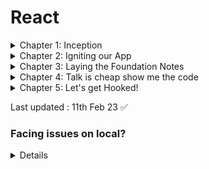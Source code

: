 # React

<details>

<summary>Chapter 1: Inception</summary>

## Theory

<details>

<summary>What is Emmet?</summary>

- This is a shortcut that generates a large amount of code on writing some text/key in text editors.
- For example, if you type `doc` in VS Code this will generate an entire HTML boiler Plot for you. This is similar to the snippet.

</details>

<details>

<summary>Difference between a Library and a Framework?</summary>

- The simple one difference
  | Framework | Library |
  | :--------------------------------------------------------: | :----------------: |
  | It provides ready-to-use tools for fast application dev | Libraries do not |

</details>

<details>

<summary>What is CDN? Why do we use it?</summary>

- `CDN` stands for **Content Delivery Network**. It is a system of distributed systems that deliver content based on the user's geographical location.
- Why do we use it?
  - This is used to reduce the latency of content delivery and it improves the performance of the website.

</details>

<details>

<summary>Why is React known as React?</summary>

- React is named React because of its ability to react to changes in data. React is called React because it was designed to be a declarative, efficient, and flexible JavaScript library for building user interfaces. The name "React" was chosen because the library was designed to allow developers to "react" to changes in state and data within an application, and to update the user interface in a declarative and efficient manner. React is a JavaScript-based UI development library. Facebook and an open-source developer community run it.

- What is cross-origin in the script tag?
  - The crossorigin attribute sets the mode of the request to an HTTP CORS Request. Web pages often make requests to load resources on other servers. Here is where CORS comes in. A cross-origin request is a request for a resource (e.g. style sheets, iframes, images, fonts, or scripts) from another domain.

</details>

<details>

<summary>What is the difference between React and ReactDOM?</summary>

- `React` is used to `create view` and `ReactDOM` is responsible for actually `rendering UI` in the browser.

</details>

<details>

<summary>What is difference between react.development.js and react.production.js files via CDN?</summary>

- The development build is used - as the name suggests - for development reasons.

- The production build, on the other hand, runs in production mode which means this is the code running on your client's machine.

</details>

<details>

<summary>What are async and defer?</summary>

- In practice, defer is used for scripts that need the whole DOM, and/or their relative execution order is important.

- And async is used for independent scripts, like counters or ads. And their relative execution order does not matter.

</details>

<details>

<summary>JS DOM Fundamentals</summary>

How to create an element?

- We create any element for example `h1` with the help of `document.createElement("h1")`.We create any element for example paragraph with the help of `document.createElement("p")`.

How to add text to created element?

- With the help of `variable_name.innerHTML("Hello")`

Where to store this created element?

- For this we must have the `id` of the `div`, this can be done with the help of `document.getElementById("id_name")`

How to push the element inside the id?

- This can be done with the help of `append child (variable_to_be_pushed)`, `appendChild` will push the created element to the div.

</details>

## Coding

- Build your first `Hello World` program using
  - Just HMTL
  - Using **JS** to manipulate the **DOM**
  - Using **React**
    - use CDN Links
    - Create an Element
    - Create nested React Elements
    - Use root.render

<details>

<summary>Build your first `Hello World` program using Just `HTML`</summary>

<br>

We can Simply add an h1 tag to create our first Hello World Program.

```HTML
<!DOCTYPE html>
<html lang="en">
  <head>
    <meta charset="UTF-8" />
    <meta http-equiv="X-UA-Compatible" content="IE=edge" />
    <meta name="viewport" content="width=device-width, initial-scale=1.0" />
    <title>Document</title>
  </head>
  <body>
    <!-- Simply use h1 tag -->
    <h1>Hello World</h1>
  </body>
</html>
```

[Code 🔗](../1.Inception/HelloWorld.html)

</details>

<details>

<summary>Build your first `Hello World` program using`JS` to manipulate the `DOM`</summary>

<br>

```HTML
<body>
  <!-- JS is written inside script tag 👍 -->
  <script>
    const heading = document.createElement(""); //creating h1 tag!
    heading.innerHTML = "Hello World"; // adding content to the h1 tag!
    //now we need to push this heading into the div
    const value = document.getElementById("root");
    value.appendChild(heading); //pushing heading into the div with the help of appendChild
  </script>
</body>
```

[Code 🔗](../1.Inception/2.HelloWorldUsingJs.html)

</details>

<details>

<summary>Build your first `Hello World` program using `React`</summary>

<br>

```html
<body>
  <div id="root">Not Rendered</div>

  <script
    crossorigin
    src="https://unpkg.com/react@18/umd/react.development.js"
  ></script>
  <script
    crossorigin
    src="https://unpkg.com/react-dom@18/umd/react-dom.development.js"
  ></script>

  <script>
    const heading = React.createElement("h1", {}, "Hello Wolrd"); //this will override everything inside the root!, means anything written will get overwritten
    //React element is an Object 💯
    const root = ReactDOM.createRoot(document.getElementById("root")); //whatever you passing becomes the root
    //passing react element inside the root
    root.render(heading); //just like appednChild()in JS!
  </script>
</body>
```

</details>

---

</details>

<details>

<summary>Chapter 2: Igniting our App</summary>

## Theory

<details>

<summary>What is  NPM ?</summary>

<br>

NPM is a tool used for package management.
NPM as most people call it is `Node package Manager` but that's not correct. NPM does not have any particular FULL form check this [link](https://www.npmjs.com/)

Though its use is to manage all the packages that get installed on the dev machine.

An alternative for this one is `yarn`.

How to initialze `NPM`?

```
npm init
```

This will ask you all the necessary details about the project.

If you want to skip this you can simply write

```
npm init -y
```

> `npm` takes care of it and creates the package.json JSON file automatically, but without configurations.

---

</details>

<details>

<summary>What is Parcel/Webpack? Why do we need it?</summary>

<br>

Parcel and Webpack both are the `Bundlers` which help very helpful in making our REACT application more powerful. Here we are using Parcel because **PARCEL IS BEAST** 🔥

We need bundlers because:

1. Minify our code
2. HMR (Hot Module Replacement) parcel keeps track via the file watcher algorithm
3. Cleaning our Code
4. Image Optimization
5. Caching
6. HTTPS server in dev
7. Compatible with older versions of the browser
8. Port Number
9. Zero Configuration

How to config the Parcel

```
npm install -D parcel
```

here -D stands for DevDependencie

**Parcel Commands** :

For development build:

```
npx parcel <entry_point>
```

For production build :

```
npx parcel build <entry_point>
```

---

</details>

<details>

<summary>What is .parcel-cache ?</summary>
<br>

When we build the project using parcel we always see this `.pracel-cache` in the directory. `.pracel-cache` is used by the parcel to reduce the build time of the project. So whenever the parcel builds anything again it does not have to build everything form scratch and re-initialize, everything and the build will always we close to the first build time or less than the build time.

---

</details>

<details>

<summary>What is npx ?</summary>

<br>

npx is a tool that is used to execute the packages, it simply means execute using npm.

</details>

## Coding

<details>

<summary>intialize npm into your repo</summary>

```shell
npm init
```

or

```shell
npm init -y
```

This skips the setup

</details>

<details>

<summary>install react and react-dom</summary>

```shell
npm i react
```

```shell
npm i react-dom
```

</details>

<details>

<summary>install parcel</summary>

Use this command to install the parcel

```
npm i parcel
```

OR

```
npm install parcel
```

</details>

<details>

<summary>add scripts for “start” and “build” with parcel commands</summary>

This is present inside the package.json

```
  "scripts": {
    "start": "parcel index.html",
    "build": "parcel build index.html",
    "test": "jest"
  },
```

Output:

<img src = "../2.Igniting_our_App/src/img/5.npm run start.png">
</details>

<details>

<summary>add browserlists</summary>

```JSON
{
  "name": "2.igniting_our_app",
  "version": "1.0.0",
  "description": "Chapter 2 Igniting our App!",
  "main": "srcipt.js",
  "scripts": {
    "test": "jest"
  },
  "repository": {
    "type": "git",
    "url": "git+https://github.com/swayamterode/react.git"
  },
  "author": "Swayam Terode",
  "license": "ISC",
  "bugs": {
    "url": "https://github.com/swayamterode/react/issues"
  },
  "homepage": "https://github.com/swayamterode/react#readme",
  "devDependencies": {
    "parcel": "^2.8.2",
    "process": "^0.11.10"
  },
  "dependencies": {
    "react": "^18.2.0",
    "react-dom": "^18.2.0"
  },
  //   this is how we can use the browserlist
  "browserlist": ["last 10 versions"]
}
```

</details>

---

</details>

<details>

<summary>Chapter 3: Laying the Foundation Notes</summary>

## Theory

<details>

<summary>What is JSX?</summary>

<br>

JSX is behind the scene an `React.createElement()` which returns an `object` and then `HTML(DOM)`

The main require for JSX to run perfectly is `Babel` package!

</details>

<details>

<summary>How to create the variable in JSX?</summary>

```jsx
const heading = <h1 id="heading1">This is heading 1 in JSX</h1>;
```

</details>

<details>

<summary>How to render this JSX element?</summary>

<br>

```jsx
const root = ReactDOM.createRoot(document.getElementById("root"));

root.render(heading);
```

</details>

<details>

<summary>How do we create the functional Component?</summary>

<br>

Firstly functional Component is similar to the ES6 function.

```jsx
const HeaderComponent = () => {
  return (
    <div>
      <h1 id="jsx1">This is an Heading 1 using JSX</h1>
    </div>
  );
};
```

Another way of writing the Functional Component!

```jsx
const HeaderComponent2 = function () {
  return (
    <div>
      <h2 id="jsx2">This is an Heading 2 using JSX</h2>
    </div>
  );
};
```

Another way of writing the Functional Component!

```jsx
const HeaderComponent3 = () => (
  <div>
    <h3 id="jsx3">This is an Heading 3 using JSX</h3>
  </div>
);
```

</details>

<details>

<summary> How to render this functional Component?</summary>

```jsx
root.render(<HeaderComponent />);
```

This will give output as

```
This is a Heading 1 using JSX
```

</details>

<details>

<summary>How to render one functional Component as the other functional Component?</summary>

<br>

```jsx
const RenderHeaderComponent = () => {
  return (
    <div>
      {/*Can also run JS code inside this*/}
      {<HeaderComponent />} {/*Component Composition*/}
      {/** Both are same*/}
      {HeaderComponent2()}
      <h4 id="jsx4">This is JSX4 functional Component</h4>
    </div>
  );
};
```

Note:

> If you use component inside the component then it is known as Component Composition or Composing Component.

</details>

<details>

<summary>How to render the JSX variable inside the functional Component?</summary>

<br>

```jsx
const RenderHeaderComponent = () => {
  return (
    <div>
      {<HeaderComponent />}
      {/** Both are same*/}
      {HeaderComponent2()}
      {/* Variable*/}
      {heading}
      <h4 id="jsx4">This is JSX4 functional Component</h4>
    </div>
  );
};
```

</details>

## Coding

- [Code](./3.Laying%20the%20Foundation/script.js)

---

</details>

<details>

<summary>Chapter 4: Talk is cheap show me the code</summary>

## Theory

<details>

<summary>Is JSX mandatory for REACT?</summary>
 
<br>

- No `JSX` is not mandatory for REACT! The same which can be done by JSX can also be done with plain JavaScript. We can use React.CreateElement() instead of `JSX` but we prefer to use JSX beacause of it enchances readibility and reduces code complexity.

</details>

<details>

<summary>Is ES6 mandatory for REACT?</summary>

<br>

- If we don’t use ES6 in react, there is an alternative to perform. We use `create-react-class` instead of ES6. Let’s see some variations between ES6 and the create-react-class method.

</details>

<details>

<summary>Question</summary>

<br>

Question

`{TitleComponent} vs {<TitleComponent/>} vs {<TitleComponent></TitleComponent>}` in JSX

<br>

- `{TitleComponent}` - is a just normal variable which is similar to React.createElement. Anything enclosed inside { ... } is just a peice of JS.
- `{<TitleComponent/>}` - this return the functional component JSX value
- `{<TitleComponent></TitleComponent>}` - it is equivalent to `{<TitleComponent/>}` if there is no children

</details>

<details>

<summary>How can I write comments in JSX?</summary>

- `{/* Comments are allowed here */}`

</details>

<details>

<summary>What is React.Fragment and <> </> ?</summary>

<br>

- `<React.Fragment></React.Fragment>` is a feature in React that allows you to return multiple elements from a React component by allowing you to group a list of children without adding extra nodes to the DOM. <></> is the shorthand tag for React.Fragment. The only difference between them is that the shorthand version **does not support the key attribute**.

example:

```text
return (
        <React.Fragment>
            <Header />
            <Navigation />
            <Main />
            <Footer />
        </React.Fragment>
    );

return (
        <>
            <Header />
            <Navigation />
            <Main />
            <Footer />
        </>
    );
```

Note:

```
Both of these are having the same meaning
```

</details>

<details>

<summary>What is Reconciliation in React?</summary>

- `Reconciliation` is a process through which the browser updates it's DOM. This is done with the help of `diffing algorithm`. Whenever the root elements have different types, React will tear down the old tree and build the new tree from scratch. When tearing down a tree, old DOM nodes are destroyed.
- React stores a copy of browser DOM known as virtual DOM. The comparisiom is done by `diffing algorithm` between `Virtual DOM` and `Real DOM` it finds out the changed node and updated only the changed part and rest nodes are kept as it is. This comparison is known as _Reconciliation_.

[read more here 🚀](https://reactjs.org/docs/reconciliation.html)

</details>

<details>

<summary>What is React Fiber?</summary>

- React Fiber is a concept of ReactJS that is used to render a system faster, smoother and smarter. The Fiber reconciler, which became the default reconciler for React 16 and above, is a complete rewrite of React’s reconciliation algorithm to solve some long-standing issues in React. Because Fiber is asynchronous, React can:

  - Pause, resume, and restart rendering work on components as new updates come in
  - Reuse previously completed work and even abort it if not needed
  - Split work into chunks and prioritize tasks based on importance

</details>

<details>

<summary>Why do we need keys in React?</summary>

- Keys help React identify which items have **changed, are added, or are removed**. Keys should be given to the elements inside the array to give the elements a stable identity

Example :

```js
<li key={0}> 0</li>
```

</details>

<details>

<summary>Can we use index as keys in React?</summary>

- Yes, we can use the index as keys, but it is not considered as a good practice to use them because if the order of items may change. This can negatively impact performance and may cause issues with component state. Keys are taken from each object which is being rendered. There might be a possibility that if we modify the incoming data react may render them in unusual order.

</details>

<details>

<summary>What is props in React? Ways to.</summary>

- props stands for properties. props are used in React to pass data from one component to another

Example:

```js
function App() {
  return (
    <div className="App">
      <Tool name="swayam" tool="VS Code" /> // name and tool are props
    </div>
  );
}
```

</details>

<details>

<summary>What is Config Driven UI?</summary>

- Config Driven UI is based on the configurations the app receives. Like the offers in India are different during the diwali sale but are not same in the other parts of the world.
- This is known as `Config Driven UI`.

</details>

<details>

<summary>Difference between Virtual DOM and Real DOM?</summary>

<div align = "center">

| Virtual Dom                                                                                                               | Real DOM                                                                                |
| :------------------------------------------------------------------------------------------------------------------------ | :-------------------------------------------------------------------------------------- |
| DOM manipulation is very expensive                                                                                        | DOM manipulation is very easy                                                           |
| There is too much memory wastage                                                                                          | No memory wastage                                                                       |
| It updates Slow                                                                                                           | It updates fast                                                                         |
| It can directly update HTML                                                                                               | It can’t update HTML directly                                                           |
| Creates a new DOM if the element updates.                                                                                 | Update the JSX if the element update                                                    |
| It allows us to directly target any specific node (HTML element) It can produce about 200,000 Virtual DOM Nodes / Second. | It represents the UI of your application It is only a virtual representation of the DOM |

</div>

</details>

## Coding

- [Code](./4.Talk%20is%20Cheap%20Show%20Me%20The%20Code/script.js) (Heavily Commented)

---

</details>

<details>

<summary>Chapter 5: Let's get Hooked!</summary>

## Assigment

<details>

<summary>What is the difference between Named export, Default export, and * as export?</summary>

- In a `named export`, you give a specific name to an item when you export it from a file, and then use that same name to import it in another file. You can have multiple named exports in a single file, and import only the items that you need.

Example:

```js
export const Header = () => {
  return (
    <div className="header">
      <Title />
      <div className="nav-items">
        <ul>
          <li>Home</li>
          <li>About Us</li>
          <li>Contact</li>
          <li>Cart</li>
        </ul>
      </div>
    </div>
  );
};
```

How to import this:

```jsx
import { Header } from "./components/Header";
```

- In a `default export`, you don't give a specific name to an item when you export it from a file, but rather you use the keyword default to indicate that this is the default export. There can only be one default export in a file.

Example:

```jsx
const Header = () => {
  return (
    <div className="header">
      <Title />
      <div className="nav-items">
        <ul>
          <li>Home</li>
          <li>About Us</li>
          <li>Contact</li>
          <li>Cart</li>
        </ul>
      </div>
    </div>
  );
};
export default Header; ///this is how we export the default 👌
```

How to import this?

```jsx
import Header from "./components/Header";
```

- The `* as` syntax is used when you want to import all exports from a file into a single object.

Example

```jsx
import * as XYZ from "./components/Header";

//using the * as

const AppLayout = () => {
  return (
    <React.Fragment>
      <XYZ.Header />
      <Body />
      <Footer />
    </React.Fragment>
  );
};
```

</details>

<details>

<summary>What is the importance of the config.js file?</summary>

- All the Hardcoded data is written in `config.js`. When we use the same code in multiple parts of the App we can write that piece of code in the `config.js`.

- Here we also prefer to export it as `named export` so that only the particular component can be used whenever needed.

</details>

<details>

<summary>What are React Hooks?</summary>

- React Hooks in simpler words is just a normal function. It allows us to use `useState( )` and other Hooks as well.

</details>

<details>

<summary>Why do we need a useState Hook?</summary>

- The main reason to use `useState()` is that JS can't update the variable in React so we use `useState()` with `useState()` which changes the variable/component. This functionality is not provided by JS in React.

</details>

## Coding

- [Create config File](./5.Let's%20Get%20Hooked/src/config.js)
- [Create a Search Box in your App](./5.Let's%20Get%20Hooked/src/components/Body.js)

---

</details>

Last updated : 11th Feb 23 ✅

### Facing issues on local?

<details>


<br>

1. Install `npm`

```
npm init
```

1. Install `Parcel`

```
npm i -D parcel
```

1. Open Terminal in VSCode write:

```
npm start
```

</details>

